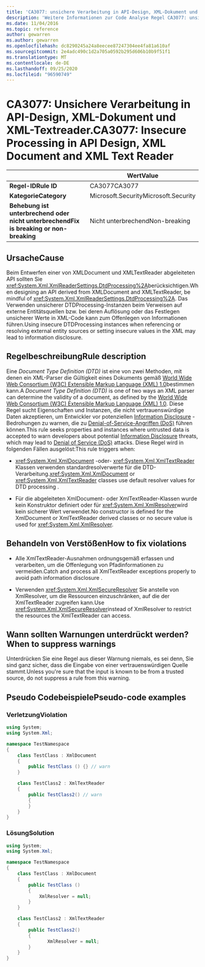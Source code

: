 ```yaml
---
title: 'CA3077: unsichere Verarbeitung in API-Design, XML-Dokument und XML-Text Reader (Code Analyse)'
description: 'Weitere Informationen zur Code Analyse Regel CA3077: unsichere Verarbeitung in API-Design, XML-Dokument und XML-Text Reader'
ms.date: 11/04/2016
ms.topic: reference
author: gewarren
ms.author: gewarren
ms.openlocfilehash: dc8290245a24a8eecee87247304ee4fa81a610af
ms.sourcegitcommit: 2e4adc490c1d2a705a0592b295d606b10b9f51f1
ms.translationtype: MT
ms.contentlocale: de-DE
ms.lasthandoff: 09/25/2020
ms.locfileid: "96590749"
---
```

# <a name="ca3077-insecure-processing-in-api-design-xml-document-and-xml-text-reader"></a><span data-ttu-id="b3c2a-103">CA3077: Unsichere Verarbeitung in API-Design, XML-Dokument und XML-Textreader.</span><span class="sxs-lookup"><span data-stu-id="b3c2a-103">CA3077: Insecure Processing in API Design, XML Document and XML Text Reader</span></span>

| | <span data-ttu-id="b3c2a-104">Wert</span><span class="sxs-lookup"><span data-stu-id="b3c2a-104">Value</span></span> |
|-|-|
| <span data-ttu-id="b3c2a-105">**Regel-ID**</span><span class="sxs-lookup"><span data-stu-id="b3c2a-105">**Rule ID**</span></span> |<span data-ttu-id="b3c2a-106">CA3077</span><span class="sxs-lookup"><span data-stu-id="b3c2a-106">CA3077</span></span>|
| <span data-ttu-id="b3c2a-107">**Kategorie**</span><span class="sxs-lookup"><span data-stu-id="b3c2a-107">**Category**</span></span> |<span data-ttu-id="b3c2a-108">Microsoft.Security</span><span class="sxs-lookup"><span data-stu-id="b3c2a-108">Microsoft.Security</span></span>|
| <span data-ttu-id="b3c2a-109">**Behebung ist unterbrechend oder nicht unterbrechend**</span><span class="sxs-lookup"><span data-stu-id="b3c2a-109">**Fix is breaking or non-breaking**</span></span> |<span data-ttu-id="b3c2a-110">Nicht unterbrechend</span><span class="sxs-lookup"><span data-stu-id="b3c2a-110">Non-breaking</span></span>|

## <a name="cause"></a><span data-ttu-id="b3c2a-111">Ursache</span><span class="sxs-lookup"><span data-stu-id="b3c2a-111">Cause</span></span>

<span data-ttu-id="b3c2a-112">Beim Entwerfen einer von XMLDocument und XMLTextReader abgeleiteten API sollten Sie <xref:System.Xml.XmlReaderSettings.DtdProcessing%2A>berücksichtigen.</span><span class="sxs-lookup"><span data-stu-id="b3c2a-112">When designing an API derived from XMLDocument and XMLTextReader, be mindful of <xref:System.Xml.XmlReaderSettings.DtdProcessing%2A>.</span></span>  <span data-ttu-id="b3c2a-113">Das Verwenden unsicherer DTDProcessing-Instanzen beim Verweisen auf externe Entitätsquellen bzw. bei deren Auflösung oder das Festlegen unsicherer Werte in XML-Code kann zum Offenlegen von Informationen führen.</span><span class="sxs-lookup"><span data-stu-id="b3c2a-113">Using insecure DTDProcessing instances when referencing or resolving external entity sources or setting insecure values in the XML may lead to information disclosure.</span></span>

## <a name="rule-description"></a><span data-ttu-id="b3c2a-114">Regelbeschreibung</span><span class="sxs-lookup"><span data-stu-id="b3c2a-114">Rule description</span></span>

<span data-ttu-id="b3c2a-115">Eine *Document Type Definition (DTD)* ist eine von zwei Methoden, mit denen ein XML-Parser die Gültigkeit eines Dokuments gemäß  [World Wide Web Consortium (W3C) Extensible Markup Language (XML) 1.0](https://www.w3.org/TR/2008/REC-xml-20081126/)bestimmen kann.</span><span class="sxs-lookup"><span data-stu-id="b3c2a-115">A *Document Type Definition (DTD)* is one of two ways an XML parser can determine the validity of a document, as defined by the  [World Wide Web Consortium (W3C) Extensible Markup Language (XML) 1.0](https://www.w3.org/TR/2008/REC-xml-20081126/).</span></span> <span data-ttu-id="b3c2a-116">Diese Regel sucht Eigenschaften und Instanzen, die nicht vertrauenswürdige Daten akzeptieren, um Entwickler vor potenziellen [Information Disclosure](../../../framework/wcf/feature-details/information-disclosure.md) -Bedrohungen zu warnen, die zu [Denial-of-Service-Angriffen (DoS)](../../../framework/wcf/feature-details/denial-of-service.md) führen können.</span><span class="sxs-lookup"><span data-stu-id="b3c2a-116">This rule seeks properties and instances where untrusted data is accepted to warn developers about potential [Information Disclosure](../../../framework/wcf/feature-details/information-disclosure.md) threats, which may lead to [Denial of Service (DoS)](../../../framework/wcf/feature-details/denial-of-service.md) attacks.</span></span> <span data-ttu-id="b3c2a-117">Diese Regel wird  in folgenden Fällen ausgelöst:</span><span class="sxs-lookup"><span data-stu-id="b3c2a-117">This rule triggers when:</span></span>

- <span data-ttu-id="b3c2a-118"><xref:System.Xml.XmlDocument> -oder- <xref:System.Xml.XmlTextReader> Klassen verwenden standardresolverwerte für die DTD-Verarbeitung.</span><span class="sxs-lookup"><span data-stu-id="b3c2a-118"><xref:System.Xml.XmlDocument> or <xref:System.Xml.XmlTextReader> classes use default resolver values for DTD processing    .</span></span>

- <span data-ttu-id="b3c2a-119">Für die abgeleiteten XmlDocument- oder XmlTextReader-Klassen wurde kein Konstruktor definiert oder für <xref:System.Xml.XmlResolver>wird kein sicherer Wert verwendet.</span><span class="sxs-lookup"><span data-stu-id="b3c2a-119">No constructor is defined for the XmlDocument or XmlTextReader derived classes or no secure value is used for <xref:System.Xml.XmlResolver>.</span></span>

## <a name="how-to-fix-violations"></a><span data-ttu-id="b3c2a-120">Behandeln von Verstößen</span><span class="sxs-lookup"><span data-stu-id="b3c2a-120">How to fix violations</span></span>

- <span data-ttu-id="b3c2a-121">Alle XmlTextReader-Ausnahmen ordnungsgemäß erfassen und verarbeiten, um die Offenlegung von Pfadinformationen zu vermeiden.</span><span class="sxs-lookup"><span data-stu-id="b3c2a-121">Catch and process all XmlTextReader exceptions properly to avoid path information disclosure    .</span></span>

- <span data-ttu-id="b3c2a-122">Verwenden <xref:System.Xml.XmlSecureResolver> Sie anstelle von XmlResolver, um die Ressourcen einzuschränken, auf die der XmlTextReader zugreifen kann.</span><span class="sxs-lookup"><span data-stu-id="b3c2a-122">Use <xref:System.Xml.XmlSecureResolver>instead of XmlResolver to restrict the resources the XmlTextReader can  access.</span></span>

## <a name="when-to-suppress-warnings"></a><span data-ttu-id="b3c2a-123">Wann sollten Warnungen unterdrückt werden?</span><span class="sxs-lookup"><span data-stu-id="b3c2a-123">When to suppress warnings</span></span>

<span data-ttu-id="b3c2a-124">Unterdrücken Sie eine Regel aus dieser Warnung niemals, es sei denn, Sie sind ganz sicher, dass die Eingabe von einer vertrauenswürdigen Quelle stammt.</span><span class="sxs-lookup"><span data-stu-id="b3c2a-124">Unless you're sure that the input is known to be from a trusted source, do not suppress a rule from this warning.</span></span>

## <a name="pseudo-code-examples"></a><span data-ttu-id="b3c2a-125">Pseudo Codebeispiele</span><span class="sxs-lookup"><span data-stu-id="b3c2a-125">Pseudo-code examples</span></span>

### <a name="violation"></a><span data-ttu-id="b3c2a-126">Verletzung</span><span class="sxs-lookup"><span data-stu-id="b3c2a-126">Violation</span></span>

```csharp
using System;
using System.Xml;

namespace TestNamespace
{
    class TestClass : XmlDocument
    {
        public TestClass () {} // warn
    }

    class TestClass2 : XmlTextReader
    {
        public TestClass2() // warn
        {
        }
    }
}
```

### <a name="solution"></a><span data-ttu-id="b3c2a-127">Lösung</span><span class="sxs-lookup"><span data-stu-id="b3c2a-127">Solution</span></span>

```csharp
using System;
using System.Xml;

namespace TestNamespace
{
    class TestClass : XmlDocument
    {
        public TestClass ()
        {
            XmlResolver = null;
        }
    }

    class TestClass2 : XmlTextReader
    {
        public TestClass2()
        {
               XmlResolver = null;
        }
    }
}
```
